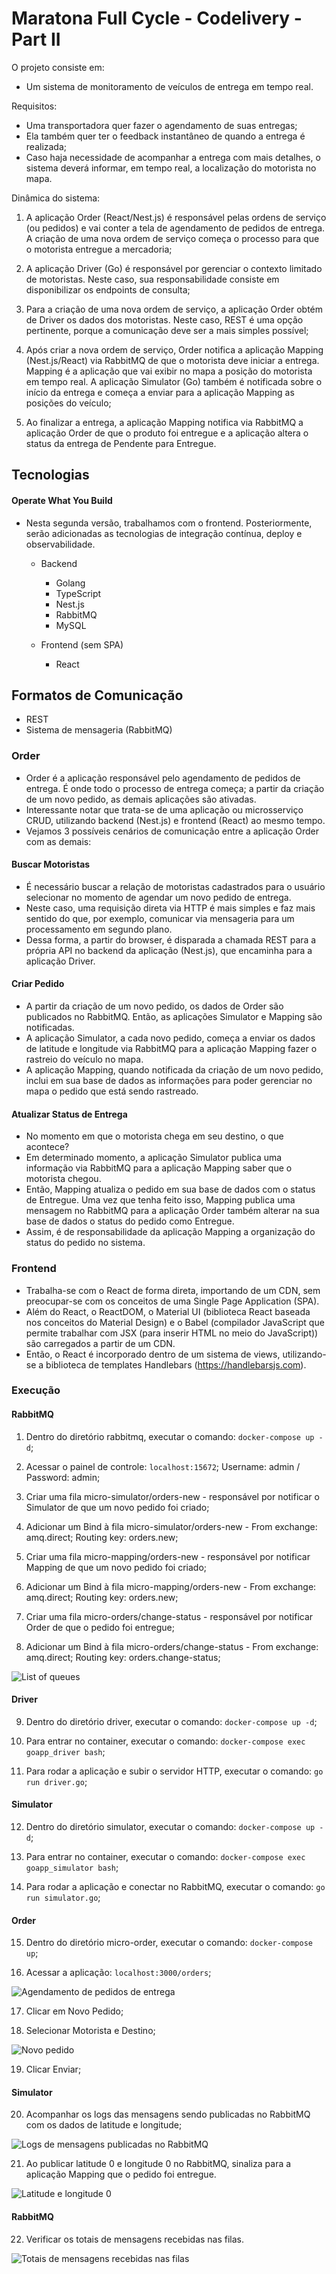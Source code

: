 # Maratona Full Cycle - Codelivery - Part II

O projeto consiste em:

- Um sistema de monitoramento de veículos de entrega em tempo real.

Requisitos:

- Uma transportadora quer fazer o agendamento de suas entregas;
- Ela também quer ter o feedback instantâneo de quando a entrega é realizada;
- Caso haja necessidade de acompanhar a entrega com mais detalhes, o sistema deverá informar, em tempo real, a localização do motorista no mapa.

Dinâmica do sistema:

1. A aplicação Order (React/Nest.js) é responsável pelas ordens de serviço (ou pedidos) e vai conter a tela de agendamento de pedidos de entrega. A criação de uma nova ordem de serviço começa o processo para que o motorista entregue a mercadoria;

2. A aplicação Driver (Go) é responsável por gerenciar o contexto limitado de motoristas. Neste caso, sua responsabilidade consiste em disponibilizar os endpoints de consulta;

3. Para a criação de uma nova ordem de serviço, a aplicação Order obtém de Driver os dados dos motoristas. Neste caso, REST é uma opção pertinente, porque a comunicação deve ser a mais simples possível;

4. Após criar a nova ordem de serviço, Order notifica a aplicação Mapping (Nest.js/React) via RabbitMQ de que o motorista deve iniciar a entrega. Mapping é a aplicação que vai exibir no mapa a posição do motorista em tempo real. A aplicação Simulator (Go) também é notificada sobre o início da entrega e começa a enviar para a aplicação Mapping as posições do veículo;

5. Ao finalizar a entrega, a aplicação Mapping notifica via RabbitMQ a aplicação Order de que o produto foi entregue e a aplicação altera o status da entrega de Pendente para Entregue.

## Tecnologias

#### Operate What You Build

- Nesta segunda versão, trabalhamos com o frontend. Posteriormente, serão adicionadas as tecnologias de integração contínua, deploy e observabilidade.

  - Backend
    - Golang
    - TypeScript
    - Nest.js
    - RabbitMQ
    - MySQL

  - Frontend (sem SPA)
    - React

## Formatos de Comunicação

- REST
- Sistema de mensageria (RabbitMQ)

### Order

- Order é a aplicação responsável pelo agendamento de pedidos de entrega. É onde todo o processo de entrega começa; a partir da criação de um novo pedido, as demais aplicações são ativadas.
- Interessante notar que trata-se de uma aplicação ou microsserviço CRUD, utilizando backend (Nest.js) e frontend (React) ao mesmo tempo.
- Vejamos 3 possíveis cenários de comunicação entre a aplicação Order com as demais:

#### Buscar Motoristas

- É necessário buscar a relação de motoristas cadastrados para o usuário selecionar no momento de agendar um novo pedido de entrega.
- Neste caso, uma requisição direta via HTTP é mais simples e faz mais sentido do que, por exemplo, comunicar via mensageria para um processamento em segundo plano.
- Dessa forma, a partir do browser, é disparada a chamada REST para a própria API no backend da aplicação (Nest.js), que encaminha para a aplicação Driver.

#### Criar Pedido

- A partir da criação de um novo pedido, os dados de Order são publicados no RabbitMQ. Então, as aplicações Simulator e Mapping são notificadas.
- A aplicação Simulator, a cada novo pedido, começa a enviar os dados de latitude e longitude via RabbitMQ para a aplicação Mapping fazer o rastreio do veículo no mapa.
- A aplicação Mapping, quando notificada da criação de um novo pedido, inclui em sua base de dados as informações para poder gerenciar no mapa o pedido que está sendo rastreado.

#### Atualizar Status de Entrega

- No momento em que o motorista chega em seu destino, o que acontece?
- Em determinado momento, a aplicação Simulator publica uma informação via RabbitMQ para a aplicação Mapping saber que o motorista chegou.
- Então, Mapping atualiza o pedido em sua base de dados com o status de Entregue. Uma vez que tenha feito isso, Mapping publica uma mensagem no RabbitMQ para a aplicação Order também alterar na sua base de dados o status do pedido como Entregue.
- Assim, é de responsabilidade da aplicação Mapping a organização do status do pedido no sistema.

### Frontend

- Trabalha-se com o React de forma direta, importando de um CDN, sem preocupar-se com os conceitos de uma Single Page Application (SPA).
- Além do React, o ReactDOM, o Material UI (biblioteca React baseada nos conceitos do Material Design) e o Babel (compilador JavaScript que permite trabalhar com JSX (para inserir HTML no meio do JavaScript)) são carregados a partir de um CDN.
- Então, o React é incorporado dentro de um sistema de views, utilizando-se a biblioteca de templates Handlebars (https://handlebarsjs.com).

### Execução

#### RabbitMQ

1. Dentro do diretório rabbitmq, executar o comando: `docker-compose up -d`;

2. Acessar o painel de controle: `localhost:15672`; Username: admin / Password: admin;

3. Criar uma fila micro-simulator/orders-new - responsável por notificar o Simulator de que um novo pedido foi criado;

4. Adicionar um Bind à fila micro-simulator/orders-new - From exchange: amq.direct; Routing key: orders.new;

5. Criar uma fila micro-mapping/orders-new - responsável por notificar Mapping de que um novo pedido foi criado;

6. Adicionar um Bind à fila micro-mapping/orders-new - From exchange: amq.direct; Routing key: orders.new;

7. Criar uma fila micro-orders/change-status - responsável por notificar Order de que o pedido foi entregue;

8. Adicionar um Bind à fila micro-orders/change-status - From exchange: amq.direct; Routing key: orders.change-status;

![List of queues](./images/list-of-queues.png)

#### Driver

9. Dentro do diretório driver, executar o comando: `docker-compose up -d`;

10. Para entrar no container, executar o comando: `docker-compose exec goapp_driver bash`;

11. Para rodar a aplicação e subir o servidor HTTP, executar o comando: `go run driver.go`;

#### Simulator

12. Dentro do diretório simulator, executar o comando: `docker-compose up -d`;

13. Para entrar no container, executar o comando: `docker-compose exec goapp_simulator bash`;

14. Para rodar a aplicação e conectar no RabbitMQ, executar o comando: `go run simulator.go`;

#### Order

15. Dentro do diretório micro-order, executar o comando: `docker-compose up`;

16. Acessar a aplicação: `localhost:3000/orders`;

![Agendamento de pedidos de entrega](./images/agendamento-pedidos-entrega.png)

17. Clicar em Novo Pedido;

18. Selecionar Motorista e Destino;

![Novo pedido](./images/novo-pedido.png)

19. Clicar Enviar;

#### Simulator

20. Acompanhar os logs das mensagens sendo publicadas no RabbitMQ com os dados de latitude e longitude;

![Logs de mensagens publicadas no RabbitMQ](./images/logs-mensagens-publicadas-rabbitmq.png)

21. Ao publicar latitude 0 e longitude 0 no RabbitMQ, sinaliza para a aplicação Mapping que o pedido foi entregue.

![Latitude e longitude 0](./images/latitude-0-longitude-0.png)

#### RabbitMQ

22. Verificar os totais de mensagens recebidas nas filas.

![Totais de mensagens recebidas nas filas](./images/totais-mensagens-filas.png)
